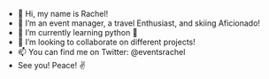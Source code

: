 - 👋 Hi, my name is Rachel!
- 👀 I’m an event manager, a travel Enthusiast, and skiing Aficionado!
- 🌱 I’m currently learning python 🐍 
- 💞️ I’m looking to collaborate on different projects!
- 📫 You can find me on Twitter: @eventsrachel
- See you! Peace! ✌️  

<!---
rachelevents/rachelevents is a ✨ special ✨ repository because its `README.md` (this file) appears on your GitHub profile.
You can click the Preview link to take a look at your changes.
--->

